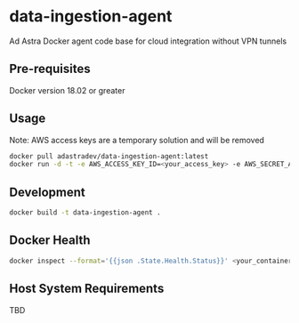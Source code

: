 # data-ingestion-agent
Ad Astra Docker agent code base for cloud integration without VPN tunnels

## Pre-requisites
Docker version 18.02 or greater

## Usage
Note: AWS access keys are a temporary solution and will be removed

```sh
docker pull adastradev/data-ingestion-agent:latest
docker run -d -t -e AWS_ACCESS_KEY_ID=<your_access_key> -e AWS_SECRET_ACCESS_KEY=<your_secret_access_key> -e SQS_QUEUE_URI=https://sqs.<your_region>.amazonaws.com/<your_account_id>/<your_queue_name> data-ingestion-agent:latest
```

## Development
```sh
docker build -t data-ingestion-agent .
```

## Docker Health
```sh
docker inspect --format='{{json .State.Health.Status}}' <your_container_name_or_id>
```

## Host System Requirements

TBD